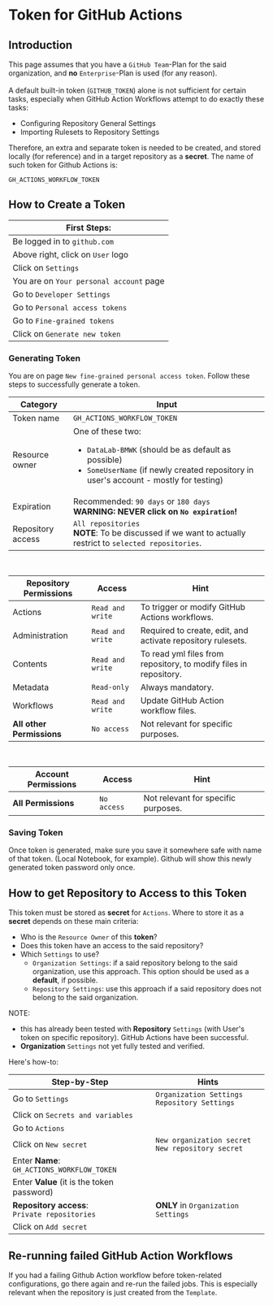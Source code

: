 # Token for GitHub Actions

## Introduction

This page assumes that you have a `GitHub Team`-Plan for the said organization, and **no** `Enterprise`-Plan is used (for any reason). <br><br>
A default built-in token (`GITHUB_TOKEN`) alone is not sufficient for certain tasks, especially when GitHub Action Workflows attempt to do exactly these tasks:
* Configuring Repository General Settings
* Importing Rulesets to Repository Settings

Therefore, an extra and separate token is needed to be created, and stored locally (for reference) and in a target repository as a **secret**. The name of such token for Github Actions is:
```
GH_ACTIONS_WORKFLOW_TOKEN
```


## How to Create a Token

| First Steps:                                  |
|-----------------------------------------------|
| Be logged in to `github.com`                  |
| Above right, click on `User` logo             |
| Click on `Settings`                           |
| You are on `Your personal account` page       |
| Go to `Developer Settings`                    |
| Go to `Personal access tokens`                |
| Go to `Fine-grained tokens`                   |
| Click on `Generate new token`                 |


### Generating Token
You are on page `New fine-grained personal access token`. Follow these steps to successfully generate a token.

| Category                  | Input                             |
|---------------------------|-----------------------------------|
| Token name                | `GH_ACTIONS_WORKFLOW_TOKEN`       |
| Resource owner            | One of these two:<br><ul><li> `DataLab-BMWK` (should be as default as possible)</li><li>`SomeUserName` (if newly created repository in user's account - mostly for testing)</li></ul> |
| Expiration                | Recommended: `90 days` or `180 days`<br> **WARNING: NEVER click on `No expiration`!** |
| Repository access         | `All repositories`<br> **NOTE**: To be discussed if we want to actually restrict to `selected repositories`.                |


<br>

| Repository Permissions    | Access                    | Hint               |
|---------------------------|---------------------------|--------------------|
| Actions                   | `Read and write`          | To trigger or modify GitHub Actions workflows.|
| Administration            | `Read and write`          | Required to create, edit, and activate repository rulesets. |
| Contents                  | `Read and write`          | To read yml files from repository, to modify files in repository.|
| Metadata                  | `Read-only`               | Always mandatory. |
| Workflows                 | `Read and write`          | Update GitHub Action workflow files.|
| **All other Permissions** | `No access`               | Not relevant for specific purposes.|

<br>

| Account Permissions   | Access            | Hint               |
|-----------------------|-------------------|--------------------|
| **All Permissions**   | `No access`       | Not relevant for specific purposes. |

### Saving Token

Once token is generated, make sure you save it somewhere safe with name of that token. (Local Notebook, for example). Github will show this newly generated token password only once.

## How to get Repository to Access to this Token
This token must be stored as **secret** for `Actions`. Where to store it as a **secret** depends on these main criteria:
* Who is the `Resource Owner` of this **token**?
* Does this token have an access to the said repository?
* Which `Settings` to use?
    * `Organization Settings`: if a said repository belong to the said organization, use this approach. This option should be used as a **default**, if possible.
    * `Repository Settings`: use this approach if a said repository does not belong to the said organization.

NOTE:
* this has already been tested with **Repository** `Settings` (with User's token on specific repository). GitHub Actions have been successful.
* **Organization** `Settings` not yet fully tested and verified.

Here's how-to:

| Step-by-Step                              | Hints                                 |
|-------------------------------------------|---------------------------------------|
| Go to `Settings`                          | `Organization Settings` <br>`Repository Settings` |
| Click on `Secrets and variables`          | |
| Go to `Actions`                           | |
| Click on `New secret`                     | `New organization secret`<br>`New repository secret` ||
| Enter **Name**: <br> `GH_ACTIONS_WORKFLOW_TOKEN` | |
| Enter **Value** (it is the token password) | |
| **Repository access**: <br>`Private repositories` | **ONLY** in  `Organization Settings` |
| Click on `Add secret`

## Re-running failed GitHub Action Workflows
If you had a failing Github Action workflow before token-related configurations, go there again and re-run the failed jobs. This is especially relevant when the repository is just created from the `Template`.